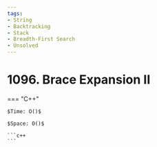 ```yaml
---
tags:
- String
- Backtracking
- Stack
- Breadth-First Search
- Unsolved
---
```



# 1096. Brace Expansion II

=== "C++"

    $Time: O()$

    $Space: O()$

    ```c++
    ```